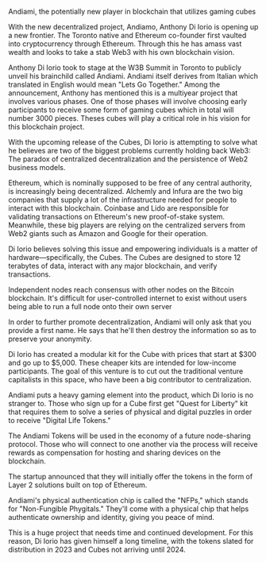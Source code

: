Andiami, the potentially new player in blockchain that utilizes gaming cubes

With the new decentralized project, Andiamo, Anthony Di Iorio is opening up a new frontier. The Toronto native and Ethereum co-founder first vaulted into cryptocurrency through Ethereum. Through this he has amass vast wealth and looks to take a stab Web3 with his own blockchain vision.

Anthony Di Iorio took to stage at the W3B Summit in Toronto to publicly unveil his brainchild called Andiami. Andiami itself derives from Italian which translated in English would mean "Lets Go Together." Among the announcement, Anthony has mentioned this is a multiyear project that involves various phases. One of those phases will involve choosing early participants to receive some form of gaming cubes which in total will number 3000 pieces. Theses cubes will play a critical role in his vision for this blockchain project.

With the upcoming release of the Cubes, Di Iorio is attempting to solve what he believes are two of the biggest problems currently holding back Web3: The paradox of centralized decentralization and the persistence of Web2 business models.

Ethereum, which is nominally supposed to be free of any central authority, is increasingly being decentralized. Alchemly and Infura are the two big companies that supply a lot of the infrastructure needed for people to interact with this blockchain. Coinbase and Lido are responsible for validating transactions on Ethereum's new proof-of-stake system. Meanwhile, these big players are relying on the centralized servers from Web2 giants such as Amazon and Google for their operation.

Di Iorio believes solving this issue and empowering individuals is a matter of hardware—specifically, the Cubes. The Cubes are designed to store 12 terabytes of data, interact with any major blockchain, and verify transactions.

Independent nodes reach consensus with other nodes on the Bitcoin blockchain. It's difficult for user-controlled internet to exist without users being able to run a full node onto their own server

In order to further promote decentralization, Andiami will only ask that you provide a first name. He says that he'll then destroy the information so as to preserve your anonymity.

Di Iorio has created a modular kit for the Cube with prices that start at $300 and go up to $5,000. These cheaper kits are intended for low-income participants. The goal of this venture is to cut out the traditional venture capitalists in this space, who have been a big contributor to centralization.

Andiami puts a heavy gaming element into the product, which Di Iorio is no stranger to. Those who sign up for a Cube first get "Quest for Liberty" kit that requires them to solve a series of physical and digital puzzles in order to receive "Digital Life Tokens."

The Andiami Tokens will be used in the economy of a future node-sharing protocol. Those who will connect to one another via the process will receive rewards as compensation for hosting and sharing devices on the blockchain.

The startup announced that they will initially offer the tokens in the form of Layer 2 solutions built on top of Ethereum.

Andiami's physical authentication chip is called the "NFPs," which stands for "Non-Fungible Phygitals." They'll come with a physical chip that helps authenticate ownership and identity, giving you peace of mind.

This is a huge project that needs time and continued development. For this reason, Di Iorio has given himself a long timeline, with the tokens slated for distribution in 2023 and Cubes not arriving until 2024.

